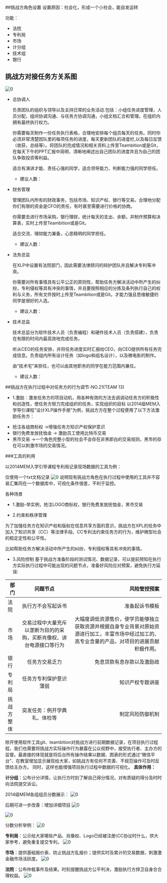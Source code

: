 ##挑战方角色设置
设置原因：社会化，形成一个小社会，能自发运转

功能：

* 法院
* 专利局
* 市场
* 计分组
* 技术组
* 银行

## 挑战方对接任务方关系图

![0](..\XLP_Ops_Manual_5be5\assets\digitized_tools\project&digital_recording\team13_huyue_01.jpg)

*  总协调人

     负责团队的组织与领导以及主持日常的业务活动.包括：小组任务进度管理，人员分配，组间协调沟通、与任务方协调沟通，小组文档汇合和管理。在组织内拥有最终执行权力。

     你需要每天制作一份任务执行表格，合理地安排每个组员每天的任务。同时你必须非常清楚团队里的每项任务的进度，每天更新团队的进度栏,以及每日反馈（收获，总结等）。将团队的完成情况和相关资料上传至Teambition或是Git，在每天下午的PPT汇报中简明、清晰地阐述出自己团队的进度并且为自己的团队争取投资等利益。

     适合有演讲才能、责任心强的同学，适合领导能力、判断能力强的同学担任。
    * 建议人数：

*  财务管理

	管理团队内所有的财政事务，包括市场、知识产权、银行等交易。合理地分配你们有限的资金是CFO的责任，有时甚至需要进行价格的协商。

    你需要去进行市场采购，银行理财，统计每天的支出、余额，并制作预算和决算表，实时上传至Teambition或是Git。

    适合交流、理财能力兼备，心思精明的同学担任。
     * 建议人数：


*  法务总监

    在XLP中设置有法院部门，因此需要法律顾问的辩护团队并且解决专利等冲突。

    你需要对所有事情具有公平公正的原则性，帮助任务方解决活动中所产生的纠纷，专利侵权等具有冲突的事情，并且要按照相应的分拣及条列执行自己的权利与义务，所有文件按时上传至Teambition或是Git。才能力强且思维敏捷的同学是很好的人选。
     * 建议人数：

*  技术总监

    技术总监分为软件技术人员（负责编程）和硬件技术人员（负责搭建），负责在有限的时间内最高效地完成任务。

    听从CEO的任务安排，并将任务进度实时汇报给CEO，向CEO提供所有任务完成信息。负责组内所有设计任务（如logo和组名设计），以及微电影的制作。

    由“技术宅”来担任，也可以由其他职务的同学在能力范围内兼任。

    * 建议人数：

##挑战方在执行过程中对任务方的行为调节-NO.21(TEAM 13)

* 1.激励：激发任务方的项目动机，用各种有效的方法去调调动任务方的积极性和创造性，使任务方努力完成组织的任务，实现组织的目标
以2014级MEM入学导引课程“设计XLP操作手册”为例，挑战方方在整个过程使用了以下方法激励任务方：
- 抢注各组商标权 ->增强任务方知识产权保护意识
- 银行免费发放抚恤金 -> 激励员工使用比特币交易
- 黑市交易 ->一个角色完整小型的社会不会存在非黑即白的交易规则，黑市的存在可以刺激市场的交易情况。

###工具的利用

以2014MEM入学引导课程专利局记录现场数据的工具为例：

仅使用一个txt文档记录
![0](..\XLP_Ops_Manual_5be5\assets\digitized_tools\project&digital_recording\team13zhangjing01.jpg)
说明现有挑战方角色在执行过程中使用的工具并不容易汇集同在一个数据库中，可视化条件很差，不利于监控。

各种场景
* 1.激励-举实例，抢注LOGO商标权，银行免费发放抚恤金，黑市交易

* 2.约束和秩序管理

为了加强任务方在知识产权和版权在信息共享方面的意识，挑战方在XPL的任务中加入了知识共享（CC）等法律手段。CC专利法约束任务方的行为，维护微型社会的稳定定性和公平性。

比如帮助任务方解决活动中所产生的纠纷，专利侵权等具有冲突的事情。


* 3.风险控制
基于挑战方准备阶段的测试情况、数据记录，可以提前预知在执行方实际执行过程中可能出现的问题节点，准备好风险应对预案，避免执行方延误:

| 部门 | 问题节点 | 风险管控预案 |
| -------|:---:| -----:|
| 法院 |  执行方不会写起诉书 |  准备起诉书模板  |
| 市场 |  交易过程中大量充斥以垄断为目的的采购，买断肖像权、讲台电源接口等行为 |  大幅度调低资源售价，使学员能够独立获取资源并根据自身专业背景对原始资源进行加工，丰富市场中经过加工的、高专业含量的产品，对项目的进展贡献积极作用。
| 银行 |任务方交易乏力|免息贷款有息存款以及激励政|
| 专利局|任务方专利保护意识薄弱|  知识产权专题讲座|
| 挑战方整体|突发任务：例开学典礼、体检等| 制定风险防御机制|

   除开使用软件工具git、teambition对挑战方进行前期数据记录，在项目执行过程程，我们也需要将挑战方实际操作行为暴露在公众视野中，接受执行者、主办方的监督。最直接的体现就是将后台所有操作结果以数据、图表的形式通过“微信平台”、在教室增加显示展现给大家，如挑战方有任何不完善、不规范操作可及时反馈给主办方。
同时，这样也能增强项目执行过程中数据的可视化。
**具体作用：**

**计分组**：公布计分详情，让执行方时刻了解自己得分情况，对有质疑的得分及时时向法院提交诉讼。


2014级MEM各组组员分数展示：
![0](..\XLP_Ops_Manual_5be5\assets\digitized_tools\project&digital_recording\team13_songyan-10.jpg)

后期可进一步改善：增加详细项目
![0](..\XLP_Ops_Manual_5be5\assets\digitized_tools\project&digital_recording\team13_songyan-06.jpg)

![0](..\XLP_Ops_Manual_5be5\assets\digitized_tools\project&digital_recording\team13_songyan-08.jpg)

分数分析举例：
![0](..\XLP_Ops_Manual_5be5\assets\digitized_tools\project&digital_recording\team13_songyan-07.jpg)


**专利局**：公示给大家哪些产品、肖像权、Logo已经被注册\CC协议时什么，供大家参考，避免重复提交专利。
![0](..\XLP_Ops_Manual_5be5\assets\digitized_tools\project&digital_recording\team13_songyan-09.jpg)



**市场**：提供基础报价表、防止挑战方乱报价；提供实时及累计的交易数据，刺激激金融市场活跃度。
![0](..\XLP_Ops_Manual_5be5\assets\digitized_tools\project&digital_recording\team13_songyan-13.jpg)


**法院**：公布仲裁事件及结果。时刻提醒挑战方公平判决，激励执行方捍卫自身合合理权益。
![0](..\XLP_Ops_Manual_5be5\assets\digitized_tools\project&digital_recording\team13_songyan-12.jpg)
